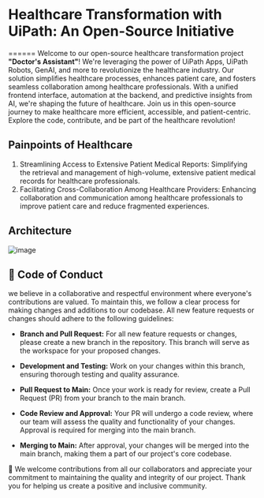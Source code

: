 # Healthcare Transformation with UiPath: An Open-Source Initiative
======
Welcome to our open-source healthcare transformation project **"Doctor's Assistant"**! We're leveraging the power of UiPath Apps, UiPath Robots, GenAI, and more to revolutionize the healthcare industry. Our solution simplifies healthcare processes, enhances patient care, and fosters seamless collaboration among healthcare professionals. With a unified frontend interface, automation at the backend, and predictive insights from AI, we're shaping the future of healthcare. Join us in this open-source journey to make healthcare more efficient, accessible, and patient-centric. Explore the code, contribute, and be part of the healthcare revolution!

**Painpoints of Healthcare**
------
1. Streamlining Access to Extensive Patient Medical Reports: Simplifying the retrieval and management of high-volume, extensive patient medical records for healthcare professionals.
2. Facilitating Cross-Collaboration Among Healthcare Providers: Enhancing collaboration and communication among healthcare professionals to improve patient care and reduce fragmented experiences.

**Architecture**
------
![image](https://github.com/nmnithinkrishna/uipathos-healthcare-intelligentpatientreportanalysis/assets/26877977/119be559-b63d-4d88-b90f-9945aa092f7a)

👔 **Code of Conduct**
------
we believe in a collaborative and respectful environment where everyone's contributions are valued. To maintain this, we follow a clear process for making changes and additions to our codebase. All new feature requests or changes should adhere to the following guidelines:
* **Branch and Pull Request:** For all new feature requests or changes, please create a new branch in the repository. This branch will serve as the workspace for your proposed changes.

* **Development and Testing:** Work on your changes within this branch, ensuring thorough testing and quality assurance.

* **Pull Request to Main:** Once your work is ready for review, create a Pull Request (PR) from your branch to the main branch.

* **Code Review and Approval:** Your PR will undergo a code review, where our team will assess the quality and functionality of your changes. Approval is required for merging into the main branch.

* **Merging to Main:** After approval, your changes will be merged into the main branch, making them a part of our project's core codebase.

🧡 We welcome contributions from all our collaborators and appreciate your commitment to maintaining the quality and integrity of our project. Thank you for helping us create a positive and inclusive community.
